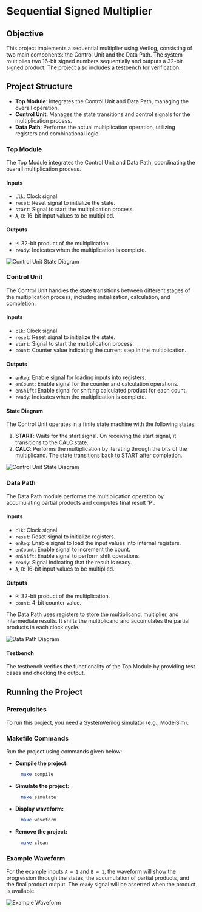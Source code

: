 # Sequential Signed Multiplier 

## Objective

This project implements a sequential multiplier using Verilog, consisting of two main components: the Control Unit and the Data Path. The system multiplies two 16-bit signed numbers sequentially and outputs a 32-bit signed product. The project also includes a testbench for verification.

## Project Structure

- **Top Module**: Integrates the Control Unit and Data Path, managing the overall operation.
- **Control Unit**: Manages the state transitions and control signals for the multiplication process.
- **Data Path**: Performs the actual multiplication operation, utilizing registers and combinational logic.

### Top Module

The Top Module integrates the Control Unit and Data Path, coordinating the overall multiplication process.

#### Inputs
- `clk`: Clock signal.
- `reset`: Reset signal to initialize the state.
- `start`: Signal to start the multiplication process.
- `A`, `B`: 16-bit input values to be multiplied.

#### Outputs
- `P`: 32-bit product of the multiplication.
- `ready`: Indicates when the multiplication is complete.

![Control Unit State Diagram](images/topmodule.png)


### Control Unit

The Control Unit handles the state transitions between different stages of the multiplication process, including initialization, calculation, and completion.

#### Inputs
- `clk`: Clock signal.
- `reset`: Reset signal to initialize the state.
- `start`: Signal to start the multiplication process.
- `count`: Counter value indicating the current step in the multiplication.

#### Outputs
- `enReg`: Enable signal for loading inputs into registers.
- `enCount`: Enable signal for the counter and calculation operations.
- `enShift`: Enable signal for shifting calculated product for each count.
- `ready`: Indicates when the multiplication is complete.

#### State Diagram

The Control Unit operates in a finite state machine with the following states:
1. **START**: Waits for the start signal. On receiving the start signal, it transitions to the CALC state.
2. **CALC**: Performs the multiplication by iterating through the bits of the multiplicand. The state transitions back to START after completion.

![Control Unit State Diagram](images/statediagram.png)

### Data Path

The Data Path module performs the multiplication operation by accumulating partial products and computes final result 'P'.

#### Inputs
- `clk`: Clock signal.
- `reset`: Reset signal to initialize registers.
- `enReg`: Enable signal to load the input values into internal registers.
- `enCount`: Enable signal to increment the count.
- `enShift`: Enable signal to perform shift operations.
- `ready`: Signal indicating that the result is ready.
- `A`, `B`: 16-bit input values to be multiplied.

#### Outputs
- `P`: 32-bit product of the multiplication.
- `count`: 4-bit counter value.

The Data Path uses registers to store the multiplicand, multiplier, and intermediate results. It shifts the multiplicand and accumulates the partial products in each clock cycle.

![Data Path Diagram](images/datapath.png)

#### Testbench

The testbench verifies the functionality of the Top Module by providing test cases and checking the output.

## Running the Project

### Prerequisites

To run this project, you need a SystemVerilog simulator (e.g., ModelSim).

### Makefile Commands

Run the project using commands given below:

- **Compile the project:**

  ```bash
    make compile
  
- **Simulate the project:**

  ```bash
    make simulate
  
- **Display waveform:**

  ```bash
    make waveform

- **Remove the project:**

  ```bash
    make clean
  
  
### Example Waveform

For the example inputs `A = 1` and `B = 1`, the waveform will show the progression through the states, the accumulation of partial products, and the final product output. The `ready` signal will be asserted when the product is available.

![Example Waveform](images/example_waveform.png)





